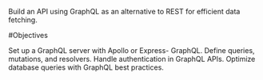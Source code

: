 Build an API using GraphQL as an alternative to REST
for efficient data fetching.

#Objectives

Set up a GraphQL server with Apollo or Express-
GraphQL.
Define queries, mutations, and resolvers.
Handle authentication in GraphQL APIs.
Optimize database queries with GraphQL best practices.

